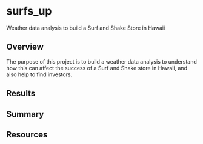 # surfs_up
Weather data analysis to build a Surf and Shake Store in  Hawaii 
## Overview
The purpose of this project is to build a weather data analysis to understand how this can affect the success of a Surf and Shake store in Hawaii, and also help to find investors. 
## Results
## Summary 
## Resources
